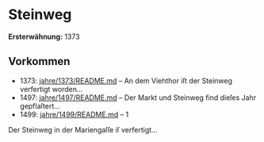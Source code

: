# Steinweg

**Ersterwähnung:** 1373

## Vorkommen
- 1373: [jahre/1373/README.md](../jahre/1373/README.md) – An dem Viehthor iſt der Steinweg verfertigt worden...
- 1497: [jahre/1497/README.md](../jahre/1497/README.md) – Der Markt und Steinweg find dieſes Jahr gepflaſtert...
- 1499: [jahre/1499/README.md](../jahre/1499/README.md) – 1

Der Steinweg in der Mariengaſſe iſ verfertigt...
